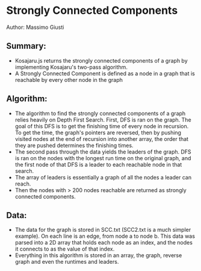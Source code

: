 # Strongly Connected Components
Author: Massimo Giusti

## Summary:
- Kosajaru.js returns the strongly connected components of a graph by implementing Kosajaru's two-pass algorithm.
- A Strongly Connected Component is defined as a node in a graph that is reachable by every other node in the graph

## Algorithm:
- The algorithm to find the strongly connected components of a graph relies heavily on Depth First Search. First, DFS is ran on the graph. The goal of this DFS is to get the finishing time of every node in recursion. To get the time, the graph's pointers are reversed, then by pushing visited nodes at the end of recursion into another array, the order that they are pushed determines the finishing times. 
- The second pass through the data yields the leaders of the graph. DFS is ran on the nodes with the longest run time on the original graph, and the first node of that DFS is a leader to each reachable node in that search.
- The array of leaders is essentially a graph of all the nodes a leader can reach. 
- Then the nodes with > 200 nodes reachable are returned as strongly connected components.

## Data:
- The data for the graph is stored in SCC.txt (SCC2.txt is a much simpler example). On each line is an edge, from node a to node b. This data was parsed into a 2D array that holds each node as an index, and the nodes it connects to as the value of that index. 
- Everything in this algorithm is stored in an array, the graph, reverse graph and even the runtimes and leaders.
